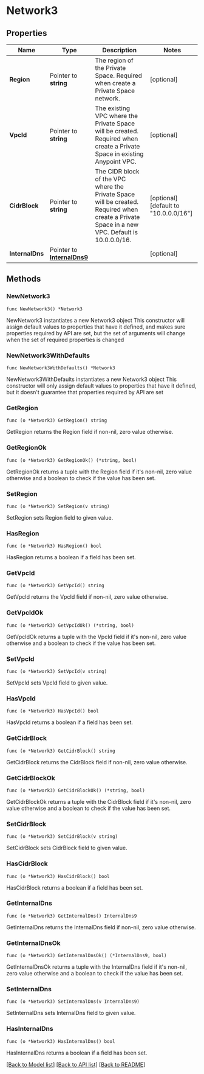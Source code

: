 # Network3

## Properties

Name | Type | Description | Notes
------------ | ------------- | ------------- | -------------
**Region** | Pointer to **string** | The region of the Private Space. Required when create a Private Space network. | [optional] 
**VpcId** | Pointer to **string** | The existing VPC where the Private Space will be created. Required when create a Private Space in existing Anypoint VPC.  | [optional] 
**CidrBlock** | Pointer to **string** | The CIDR block of the VPC where the Private Space will be created. Required when create a Private Space in a new VPC. Default is 10.0.0.0/16.  | [optional] [default to "10.0.0.0/16"]
**InternalDns** | Pointer to [**InternalDns9**](InternalDns9.md) |  | [optional] 

## Methods

### NewNetwork3

`func NewNetwork3() *Network3`

NewNetwork3 instantiates a new Network3 object
This constructor will assign default values to properties that have it defined,
and makes sure properties required by API are set, but the set of arguments
will change when the set of required properties is changed

### NewNetwork3WithDefaults

`func NewNetwork3WithDefaults() *Network3`

NewNetwork3WithDefaults instantiates a new Network3 object
This constructor will only assign default values to properties that have it defined,
but it doesn't guarantee that properties required by API are set

### GetRegion

`func (o *Network3) GetRegion() string`

GetRegion returns the Region field if non-nil, zero value otherwise.

### GetRegionOk

`func (o *Network3) GetRegionOk() (*string, bool)`

GetRegionOk returns a tuple with the Region field if it's non-nil, zero value otherwise
and a boolean to check if the value has been set.

### SetRegion

`func (o *Network3) SetRegion(v string)`

SetRegion sets Region field to given value.

### HasRegion

`func (o *Network3) HasRegion() bool`

HasRegion returns a boolean if a field has been set.

### GetVpcId

`func (o *Network3) GetVpcId() string`

GetVpcId returns the VpcId field if non-nil, zero value otherwise.

### GetVpcIdOk

`func (o *Network3) GetVpcIdOk() (*string, bool)`

GetVpcIdOk returns a tuple with the VpcId field if it's non-nil, zero value otherwise
and a boolean to check if the value has been set.

### SetVpcId

`func (o *Network3) SetVpcId(v string)`

SetVpcId sets VpcId field to given value.

### HasVpcId

`func (o *Network3) HasVpcId() bool`

HasVpcId returns a boolean if a field has been set.

### GetCidrBlock

`func (o *Network3) GetCidrBlock() string`

GetCidrBlock returns the CidrBlock field if non-nil, zero value otherwise.

### GetCidrBlockOk

`func (o *Network3) GetCidrBlockOk() (*string, bool)`

GetCidrBlockOk returns a tuple with the CidrBlock field if it's non-nil, zero value otherwise
and a boolean to check if the value has been set.

### SetCidrBlock

`func (o *Network3) SetCidrBlock(v string)`

SetCidrBlock sets CidrBlock field to given value.

### HasCidrBlock

`func (o *Network3) HasCidrBlock() bool`

HasCidrBlock returns a boolean if a field has been set.

### GetInternalDns

`func (o *Network3) GetInternalDns() InternalDns9`

GetInternalDns returns the InternalDns field if non-nil, zero value otherwise.

### GetInternalDnsOk

`func (o *Network3) GetInternalDnsOk() (*InternalDns9, bool)`

GetInternalDnsOk returns a tuple with the InternalDns field if it's non-nil, zero value otherwise
and a boolean to check if the value has been set.

### SetInternalDns

`func (o *Network3) SetInternalDns(v InternalDns9)`

SetInternalDns sets InternalDns field to given value.

### HasInternalDns

`func (o *Network3) HasInternalDns() bool`

HasInternalDns returns a boolean if a field has been set.


[[Back to Model list]](../README.md#documentation-for-models) [[Back to API list]](../README.md#documentation-for-api-endpoints) [[Back to README]](../README.md)


